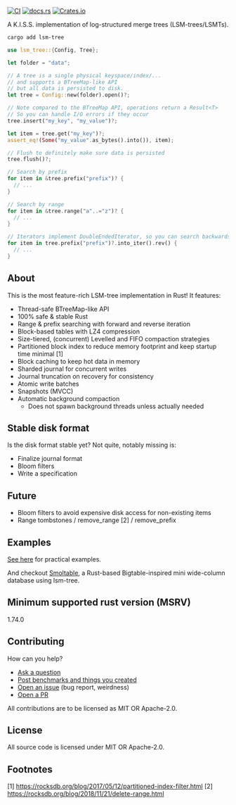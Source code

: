 [![CI](https://github.com/marvin-j97/lsm-tree/actions/workflows/test.yml/badge.svg)](https://github.com/marvin-j97/lsm-tree/actions/workflows/test.yml)
[![docs.rs](https://img.shields.io/docsrs/lsm-tree?color=green)](https://docs.rs/lsm-tree)
[![Crates.io](https://img.shields.io/crates/v/lsm-tree?color=blue)](https://crates.io/crates/lsm-tree)

A K.I.S.S. implementation of log-structured merge trees (LSM-trees/LSMTs).

```bash
cargo add lsm-tree
```

```rs
use lsm_tree::{Config, Tree};

let folder = "data";

// A tree is a single physical keyspace/index/...
// and supports a BTreeMap-like API
// but all data is persisted to disk.
let tree = Config::new(folder).open()?;

// Note compared to the BTreeMap API, operations return a Result<T>
// So you can handle I/O errors if they occur
tree.insert("my_key", "my_value")?;

let item = tree.get("my_key")?;
assert_eq!(Some("my_value".as_bytes().into()), item);

// Flush to definitely make sure data is persisted
tree.flush()?;

// Search by prefix
for item in &tree.prefix("prefix")? {
  // ...
}

// Search by range
for item in &tree.range("a"..="z")? {
  // ...
}

// Iterators implement DoubleEndedIterator, so you can search backwards, too!
for item in tree.prefix("prefix")?.into_iter().rev() {
  // ...
}
```

## About

This is the most feature-rich LSM-tree implementation in Rust! It features:

- Thread-safe BTreeMap-like API
- 100% safe & stable Rust
- Range & prefix searching with forward and reverse iteration
- Block-based tables with LZ4 compression
- Size-tiered, (concurrent) Levelled and FIFO compaction strategies
- Partitioned block index to reduce memory footprint and keep startup time minimal [1]
- Block caching to keep hot data in memory
- Sharded journal for concurrent writes
- Journal truncation on recovery for consistency
- Atomic write batches
- Snapshots (MVCC)
- Automatic background compaction
  - Does not spawn background threads unless actually needed

## Stable disk format

Is the disk format stable yet? Not quite, notably missing is:

- Finalize journal format
- Bloom filters
- Write a specification

## Future

- Bloom filters to avoid expensive disk access for non-existing items
- Range tombstones / remove_range [2] / remove_prefix

## Examples

[See here](https://github.com/marvin-j97/lsm-tree/tree/main/examples) for practical examples.

And checkout [Smoltable](https://github.com/marvin-j97/smoltable), a Rust-based Bigtable-inspired mini wide-column database using lsm-tree.

## Minimum supported rust version (MSRV)

1.74.0

## Contributing

How can you help?

- [Ask a question](https://github.com/marvin-j97/lsm-tree/discussions/new?category=q-a)
- [Post benchmarks and things you created](https://github.com/marvin-j97/lsm-tree/discussions/new?category=show-and-tell)
- [Open an issue](https://github.com/marvin-j97/lsm-tree/issues) (bug report, weirdness)
- [Open a PR](https://github.com/marvin-j97/lsm-tree/compare)

All contributions are to be licensed as MIT OR Apache-2.0.

## License

All source code is licensed under MIT OR Apache-2.0.

## Footnotes

[1] https://rocksdb.org/blog/2017/05/12/partitioned-index-filter.html
[2] https://rocksdb.org/blog/2018/11/21/delete-range.html
